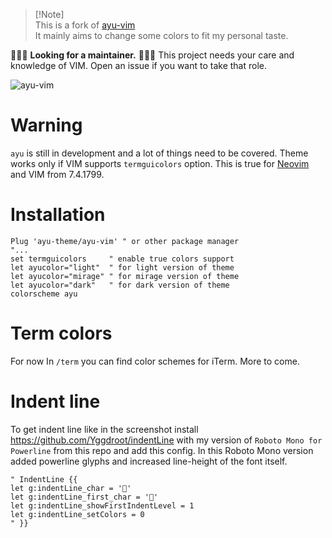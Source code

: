 > \[!Note]  
> This is a fork of [ayu-vim](https://github.com/ayu-theme/ayu-vim)   
> It mainly aims to change some colors to fit my personal taste.  

🌟🌟🌟 **Looking for a maintainer.** 🌟🌟🌟 This project needs your care and knowledge of VIM. Open an issue if you want to take that role.

![ayu-vim](http://i.imgur.com/7vnF4Na.png)

# Warning
`ayu` is still in development and a lot of things need to be covered. Theme works only if VIM supports `termguicolors` option. This is true for [Neovim](https://neovim.io) and VIM from 7.4.1799.

# Installation
```VimL
Plug 'ayu-theme/ayu-vim' " or other package manager
"...
set termguicolors     " enable true colors support
let ayucolor="light"  " for light version of theme
let ayucolor="mirage" " for mirage version of theme
let ayucolor="dark"   " for dark version of theme
colorscheme ayu
```

# Term colors
For now In `/term` you can find color schemes for iTerm. More to come.

# Indent line
To get indent line like in the screenshot install https://github.com/Yggdroot/indentLine with my version of `Roboto Mono for Powerline` from this repo and add this config.
In this Roboto Mono version added powerline glyphs and increased line-height of the font itself.

```Viml
" IndentLine {{
let g:indentLine_char = ''
let g:indentLine_first_char = ''
let g:indentLine_showFirstIndentLevel = 1
let g:indentLine_setColors = 0
" }}
```
